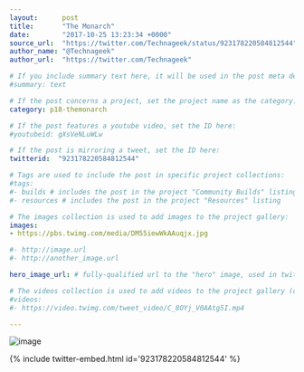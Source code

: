 ```yaml
---
layout:      post
title:       "The Monarch"
date:        "2017-10-25 13:23:34 +0000"
source_url:  "https://twitter.com/Technageek/status/923178220584812544"
author_name: "@Technageek"
author_url:  "https://twitter.com/Technageek"

# If you include summary text here, it will be used in the post meta description instead of an excerpt from the post body
#summary: text

# If the post concerns a project, set the project name as the category:
category: p18-themonarch

# If the post features a youtube video, set the ID here:
#youtubeid: gXsVeNLuWLw

# If the post is mirroring a tweet, set the ID here:
twitterid:  "923178220584812544"

# Tags are used to include the post in specific project collections:
#tags:
#- builds # includes the post in the project "Community Builds" listing
#- resources # includes the post in the project "Resources" listing

# The images collection is used to add images to the project gallery:
images:
- https://pbs.twimg.com/media/DM55iewWkAAuqjx.jpg

#- http://image.url
#- http://another_image.url

hero_image_url: # fully-qualified url to the "hero" image, used in twitter cards for example

# The videos collection is used to add videos to the project gallery (currently only mp4):
#videos:
#- https://video.twimg.com/tweet_video/C_8OYj_V0AAtg5I.mp4

---
```


![image](https://pbs.twimg.com/media/DM55iewWkAAuqjx.jpg)

{% include twitter-embed.html id='923178220584812544' %}


